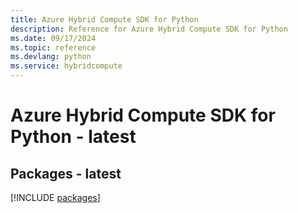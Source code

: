 ```yaml
---
title: Azure Hybrid Compute SDK for Python
description: Reference for Azure Hybrid Compute SDK for Python
ms.date: 09/17/2024
ms.topic: reference
ms.devlang: python
ms.service: hybridcompute
---
```

# Azure Hybrid Compute SDK for Python - latest
## Packages - latest
[!INCLUDE [packages](hybrid-compute-index.md)]